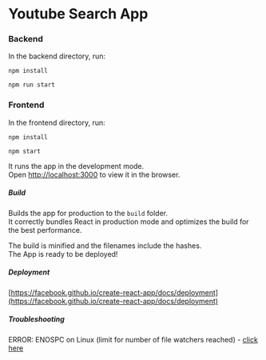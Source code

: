 # Youtube Search App

### Backend

In the backend directory, run:

`npm install`

`npm run start`

### Frontend

In the frontend directory, run:

`npm install`

`npm start`

It runs the app in the development mode.\
Open [http://localhost:3000](http://localhost:3000) to view it in the browser.

##### Build

Builds the app for production to the `build` folder.\
It correctly bundles React in production mode and optimizes the build for the best performance.

The build is minified and the filenames include the hashes.\
The App is ready to be deployed!

##### Deployment

[https://facebook.github.io/create-react-app/docs/deployment](https://facebook.github.io/create-react-app/docs/deployment)

##### Troubleshooting
ERROR: ENOSPC on Linux (limit for number of file watchers reached) - 
[click here](https://dev.to/shajahan/enospc-system-limit-for-number-of-file-watchers-reached-ubuntu-emberjs-5347)
